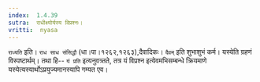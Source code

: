 ```yaml
---
index:  1.4.39
sutra:  राधीक्ष्योर्यस्य विप्रश्नः।
vritti:  nyasa
---
```


`राध्यति` इति। `राध साध संसिद्धौ` (धा।पा।१२६२,१२६३),दैवादिकः। `दैवम्` इति शुभाशुभं कर्म। यस्येति ग्रहणं विस्पष्टार्थम्। तथा हि-- `यं प्रति` इत्यनुवत्र्तते, तत्र यं विप्रश्न इत्येवमभिसम्बन्धे क्रियमाणे यस्येत्यस्यार्थोऽप्रयुज्यमानस्यापि गम्यत एव।
